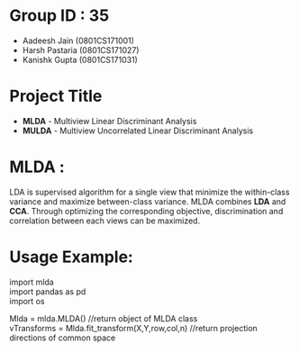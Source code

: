 # Group ID : 35

* Aadeesh Jain (0801CS171001)
* Harsh Pastaria (0801CS171027)
* Kanishk Gupta (0801CS171031)

# Project Title 

* **MLDA** - Multiview Linear Discriminant Analysis
* **MULDA** - Multiview Uncorrelated Linear Discriminant Analysis

# MLDA :

LDA is supervised algorithm for a single view that minimize the within-class variance and maximize between-class variance. MLDA combines **LDA** and **CCA**. Through optimizing the corresponding objective, discrimination and correlation between each views can be maximized. 

# Usage Example:

import mlda <br />
import pandas as pd <br />
import os <br />

Mlda = mlda.MLDA()                                  //return object of MLDA class <br />
vTransforms = Mlda.fit_transform(X,Y,row,col,n)     //return projection directions of common space <br />
